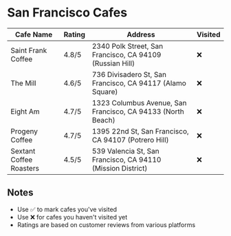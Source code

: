 # San Francisco Cafes

| Cafe Name | Rating | Address | Visited |
|-----------|--------|---------|---------|
| Saint Frank Coffee | 4.8/5 | 2340 Polk Street, San Francisco, CA 94109 (Russian Hill) | ❌ |
| The Mill | 4.6/5 | 736 Divisadero St, San Francisco, CA 94117 (Alamo Square) | ❌ |
| Eight Am | 4.7/5 | 1323 Columbus Avenue, San Francisco, CA 94133 (North Beach) | ❌ |
| Progeny Coffee | 4.7/5 | 1395 22nd St, San Francisco, CA 94107 (Potrero Hill) | ❌ |
| Sextant Coffee Roasters | 4.5/5 | 539 Valencia St, San Francisco, CA 94110 (Mission District) | ❌ |

## Notes
- Use ✅ to mark cafes you've visited
- Use ❌ for cafes you haven't visited yet
- Ratings are based on customer reviews from various platforms